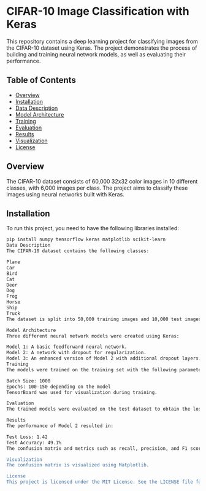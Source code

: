 # CIFAR-10 Image Classification with Keras

This repository contains a deep learning project for classifying images from the CIFAR-10 dataset using Keras. The project demonstrates the process of building and training neural network models, as well as evaluating their performance.

## Table of Contents

- [Overview](#overview)
- [Installation](#installation)
- [Data Description](#data-description)
- [Model Architecture](#model-architecture)
- [Training](#training)
- [Evaluation](#evaluation)
- [Results](#results)
- [Visualization](#visualization)
- [License](#license)

## Overview

The CIFAR-10 dataset consists of 60,000 32x32 color images in 10 different classes, with 6,000 images per class. The project aims to classify these images using neural networks built with Keras.

## Installation

To run this project, you need to have the following libraries installed:

```bash
pip install numpy tensorflow keras matplotlib scikit-learn
Data Description
The CIFAR-10 dataset contains the following classes:

Plane
Car
Bird
Cat
Deer
Dog
Frog
Horse
Ship
Truck
The dataset is split into 50,000 training images and 10,000 test images.

Model Architecture
Three different neural network models were created using Keras:

Model 1: A basic feedforward neural network.
Model 2: A network with dropout for regularization.
Model 3: An enhanced version of Model 2 with additional dropout layers.
Training
The models were trained on the training set with the following parameters:

Batch Size: 1000
Epochs: 100-150 depending on the model
TensorBoard was used for visualization during training.

Evaluation
The trained models were evaluated on the test dataset to obtain the loss and accuracy metrics.

Results
The performance of Model 2 resulted in:

Test Loss: 1.42
Test Accuracy: 49.1%
The confusion matrix and metrics such as recall, precision, and F1 score were calculated to further analyze the model's performance.

Visualization
The confusion matrix is visualized using Matplotlib.

License
This project is licensed under the MIT License. See the LICENSE file for more details.
